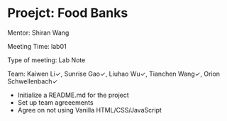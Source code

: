 # Proejct: Food Banks

Mentor: Shiran Wang

Meeting Time: lab01

Type of meeting: Lab Note

Team: Kaiwen Li✓, Sunrise Gao✓, Liuhao Wu✓, Tianchen Wang✓, Orion Schwellenbach✓

- Initialize a README.md for the project
- Set up team agreeements
- Agree on not using Vanilla HTML/CSS/JavaScript 
